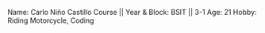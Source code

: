 Name: Carlo Niño Castillo
Course || Year & Block: BSIT || 3-1
Age: 21
Hobby: Riding Motorcycle, Coding
